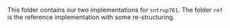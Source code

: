 

This folder contains our two implementations for ``sntrup761``.
The folder ``ref`` is the reference implementation with some re-structuring.
